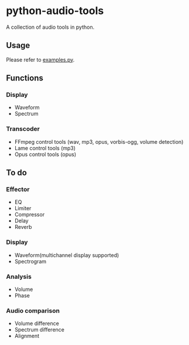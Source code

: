 # python-audio-tools
A collection of audio tools in python.

## Usage
Please refer to [examples.py](/code/examples.py).

## Functions
### Display
* Waveform
* Spectrum

### Transcoder
* FFmpeg control tools (wav, mp3, opus, vorbis-ogg, volume detection)
* Lame control tools (mp3)
* Opus control tools (opus)

## To do
### Effector
* EQ
* Limiter
* Compressor
* Delay
* Reverb

### Display
* Waveform(multichannel display supported)
* Spectrogram

### Analysis
* Volume
* Phase

### Audio comparison
* Volume difference
* Spectrum difference
* Alignment
